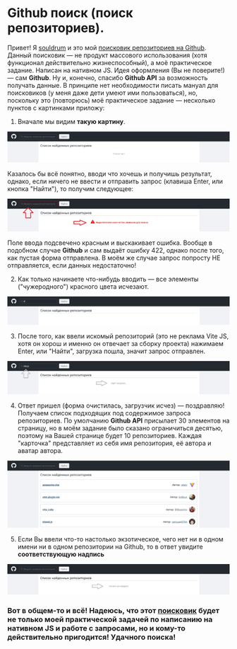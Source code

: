 # Github поиск (поиск репозиториев).

Привет! Я [souldrum](https://github.com/souldrum) и это мой [поисковик репозиториев на Github](https://souldrum.github.io/search-repos/). Данный поисковик — не продукт массового использования (хотя функционал действительно жизнеспособный), а моё практическое задание. Написан на нативном JS. Идея оформления (Вы не поверите!) — сам **Github**. Ну и, конечно, спасибо **Github API** за возможность получать данные. В принципе нет необходимости писать мануал для поисковиков (у меня даже дети умеют ими пользоваться), но, поскольку это (повторюсь) моё практическое задание — несколько пунктов с картинками приложу:

1. Вначале мы видим **такую картину**.

![default app](/public/images/readme/readme_default-app.jpg)

Казалось бы всё понятно, вводи что хочешь и получишь результат, однако, если ничего не ввести и отправить запрос (клавиша Enter, или кнопка "Найти"), то получим следующее:

![error input](/public/images/readme/readme_error-input.jpg)

Поле ввода подсвечено красным и выскакивает ошибка. Вообще в подобном случае **Github** и сам выдаёт ошибку 422, однако после того, как пустая форма отправлена. В моём же случае запрос попросту НЕ отправляется, если данных недостаточно!

2. Как только начинаете что-нибудь вводить — все элементы ("чужеродного") красного цвета исчезают.

![active input](/public/images/readme/readme_active-input.jpg)

3. После того, как ввели искомый репозиторий (это не реклама Vite JS, хотя он хорош и именно он отвечает за сборку проекта) нажимаем Enter, или "Найти", загрузка пошла, значит запрос отправлен.

![loading](/public/images/readme/readme_loading.jpg)

4. Ответ пришел (форма очистилась, загрузчик исчез) — поздравляю! Получаем список подходящих под содержимое запроса репозиториев. По умолчанию **Github API** присылает 30 элементов на страницу, но в моём задание было сказано ограничиться десятью, поэтому на Вашей странице будет 10 репозиториев. Каждая "карточка" представляет из себя имя репозитория, её автора и аватар автора.

![result](/public/images/readme/readme_result.jpg)

5. Если Вы ввели что-то настолько экзотическое, чего нет ни в одном имени ни в одном репозитории на Github, то в ответ увидите **соответствующую надпись**

![not found](/public/images/readme/readme_not-found.jpg)

### Вот в общем-то и всё! Надеюсь, что этот [поисковик](https://souldrum.github.io/search-repos/) будет не только моей практической задачей по написанию на нативном JS и работе с запросами, но и кому-то действительно пригодится! Удачного поиска!
